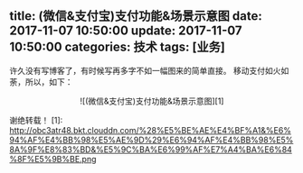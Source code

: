 ﻿title: (微信&支付宝)支付功能&场景示意图
date: 2017-11-07 10:50:00 
update: 2017-11-07 10:50:00
categories: 技术
tags: [业务]
---
许久没有写博客了，有时候写再多字不如一幅图来的简单直接。
移动支付如火如荼，所以，如下：
<center>
![(微信&支付宝)支付功能&场景示意图][1]
</center>

谢绝转载！
[1]: http://obc3atr48.bkt.clouddn.com/%28%E5%BE%AE%E4%BF%A1&%E6%94%AF%E4%BB%98%E5%AE%9D%29%E6%94%AF%E4%BB%98%E5%8A%9F%E8%83%BD&%E5%9C%BA%E6%99%AF%E7%A4%BA%E6%84%8F%E5%9B%BE.png